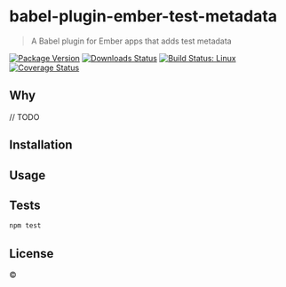 # babel-plugin-ember-test-metadata

> A Babel plugin for Ember apps that adds test metadata

[![Package Version](https://img.shields.io/npm/v/ember-babel-add-test-metadata.svg?style=flat-square)](https://www.npmjs.com/package/ember-babel-add-test-metadata)
[![Downloads Status](https://img.shields.io/npm/dm/ember-babel-add-test-metadata.svg?style=flat-square)](https://npm-stat.com/charts.html?package=ember-babel-add-test-metadata&from=2016-04-01)
[![Build Status: Linux](https://img.shields.io/travis/glnster/ember-babel-add-test-metadata/master.svg?style=flat-square)](https://travis-ci.org/glnster/ember-babel-add-test-metadata)
[![Coverage Status](https://img.shields.io/codecov/c/github/glnster/ember-babel-add-test-metadata/master.svg?style=flat-square)](https://codecov.io/gh/glnster/ember-babel-add-test-metadata)

## Why

// TODO

## Installation

## Usage

## Tests

```sh
npm test
```

## License

&copy;
